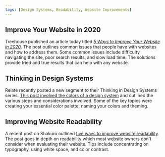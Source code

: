 ```yaml
---
tags: [Design Systems, Readability, Website Improvements]
---
```


## Improve Your Website in 2020

Treehouse published an article today titled *[5 Ways to Improve Your Website in 2020](https://blog.teamtreehouse.com/5-ways-to-improve-your-website-in-2020)*. The post outlines common issues that people have with websites and how to address them. Some common issues include difficulty navigating the site, poor search results, and slow load time. The solutions provide tried and true results that can help with any website.

## Thinking in Design Systems

Relate recently posted a new segment to their Thinking in Design Systems series. [This post involved the colors of a design system](https://medium.com/relate/thinking-in-design-systems-colors-6af13af1c07a) and outlined the various steps and considerations involved. Some of the key topics were creating your essential color palette, naming your colors and theming.

## Improving Website Readability

A recent post on Shakuro outlined [five ways to improve website readability](https://shakuro.com/blog/crystal-clear-5-ways-to-improve-website-readability/). The post goes in depth on readability which most website owners don’t consider when evaluating their website. Tips include concentrating on typography, using white space, and color contrast.

